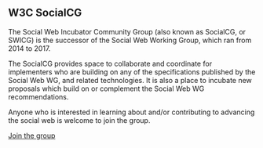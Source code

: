 ## W3C SocialCG

The Social Web Incubator Community Group (also known as SocialCG, or SWICG) is the successor of the Social Web Working Group, which ran from 2014 to 2017.

The SocialCG provides space to collaborate and coordinate for implementers who are building on any of the specifications published by the Social Web WG, and related technologies. It is also a place to incubate new proposals which build on or complement the Social Web WG recommendations.

Anyone who is interested in learning about and/or contributing to advancing the social web is welcome to join the group.

[Join the group](https://www.w3.org/community/socialcg/)
